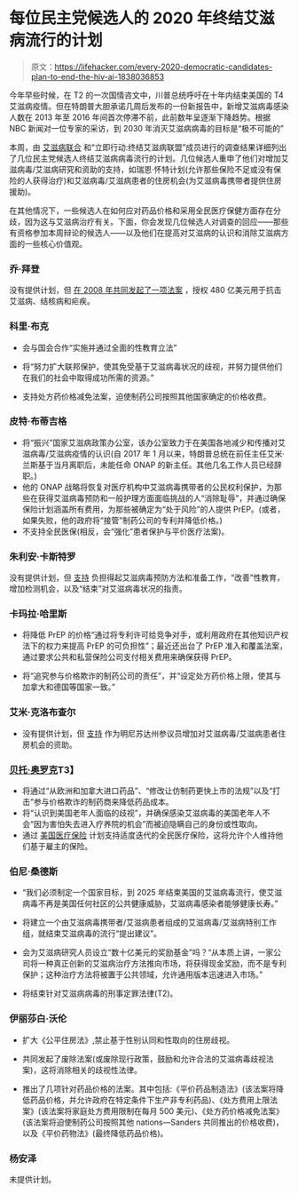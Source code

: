 # 每位民主党候选人的 2020 年终结艾滋病流行的计划

> 原文：<https://lifehacker.com/every-2020-democratic-candidates-plan-to-end-the-hiv-ai-1838036853>

今年早些时候，在 T2 的一次国情咨文中，川普总统呼吁在十年内结束美国的 T4 艾滋病疫情。但在特朗普大胆承诺几周后发布的一份新报告中，新增艾滋病毒感染人数在 2013 年至 2016 年间首次停滞不前，此前数年呈逐渐下降趋势。根据 NBC 新闻对一位专家的采访，到 2030 年消灭艾滋病病毒的目标是“极不可能的”



本周，由 [艾滋病联合](https://www.aidsunited.org) 和“立即行动:终结艾滋病联盟”成员进行的调查结果详细列出了几位民主党候选人终结艾滋病病毒流行的计划。几位候选人重申了他们对增加艾滋病毒/艾滋病研究和资助的支持，如瑞恩·怀特计划(允许那些保险不足或没有保险的人获得治疗)和艾滋病毒/艾滋病患者的住房机会(为艾滋病毒携带者提供住房援助)。

在其他情况下，一些候选人在如何应对药品价格和采用全民医疗保健方面存在分歧，因为这与艾滋病治疗有关。下面，你会发现几位候选人对调查的回应——那些有资格参加本周辩论的候选人——以及他们在提高对艾滋病的认识和消除艾滋病方面的一些核心价值观。

### 乔·拜登

没有提供计划，但 [在 2008 年共同发起了一项法案](https://www.congress.gov/bill/110th-congress/senate-bill/2731?q=%7B%22search%22%3A%5B%22biden+hiv%22%5D%7D&s=1&r=7https://www.congress.gov/bill/110th-congress/senate-bill/2731/https://www.congress.gov/110/plaws/publ293/PLAW-110publ293.pdf) ，授权 480 亿美元用于抗击艾滋病、结核病和疟疾。

### 科里·布克

*   会与国会合作“实施并通过全面的性教育立法”

*   将“努力扩大联邦保护，使其免受基于艾滋病毒状况的歧视，并努力提供他们在我们的社会中取得成功所需的资源。”
*   支持处方药价格减免法案，迫使制药公司按照其他国家确定的价格收费。

### 皮特·布蒂吉格

*   将“振兴”国家艾滋病政策办公室，该办公室致力于在美国各地减少和传播对艾滋病毒/艾滋病疫情的认识(自 2017 年 1 月以来，特朗普总统在前任主任艾米·兰斯基于当月离职后，未能任命 ONAP 的新主任。其他几名工作人员已经辞职。)
*   他的 ONAP 战略将恢复对医疗机构中艾滋病毒携带者的公民权利保护，为那些在获得艾滋病毒预防和一般护理方面面临挑战的人“消除耻辱”，并通过确保保险计划涵盖所有费用，为那些被确定为“处于风险”的人提供 PrEP。(或者，如果失败，他的政府将“接管”制药公司的专利并降低价格。)
*   不支持全民医保(相反，会“强化”患者保护与平价医疗法案)。

### 朱利安·卡斯特罗

没有提供计划，但 [支持](https://twitter.com/juliancastro/status/1151664733503836160?lang=en) 负担得起艾滋病毒预防方法和准备工作，“改善”性教育，增加检测机会，以及“结束”对艾滋病毒状况的指责。

### 卡玛拉·哈里斯

*   将降低 PrEP 的价格“通过将专利许可给竞争对手，或利用政府在其他知识产权法下的权力来提高 PrEP 的可负担性”；最近还出台了 PrEP 准入和覆盖法案，通过要求公共和私营保险公司支付相关费用来确保获得 PrEP。

*   将“追究参与价格欺诈的制药公司的责任”，并“设定处方药价格上限，使其与加拿大和德国等国家一致。”

### 艾米·克洛布查尔

*   没有提供计划，但 [支持](https://www.justushealth.org/news/senator-klobuchar-supports-ending-hiv-homelessness) 作为明尼苏达州参议员增加对艾滋病毒/艾滋病患者住房机会的资助。

### [贝托·奥罗克](https://www.aidsunited.org/data/files/Site_18/Policy/2020/ORourke_HIVSurvey2020.pdf)T3】

*   将通过“从欧洲和加拿大进口药品”、“修改让仿制药更快上市的法规”以及“打击”参与价格欺诈的制药商来降低药品成本。
*   将“认识到美国老年人面临的歧视”，并确保感染艾滋病毒的美国老年人不会“因为害怕失去进入疗养院的机会”而被迫隐瞒自己的身份或性取向。
*   通过 [美国医疗保险](https://www.vox.com/policy-and-politics/2019/3/18/18270857/medicare-for-all-beto-orourke-2020-policies-voxcare) 计划支持适度迭代的全民医疗保险，这将允许个人维持他们基于雇主的保险。

### 伯尼·桑德斯

*   “我们必须制定一个国家目标，到 2025 年结束美国的艾滋病毒流行，使艾滋病毒不再是美国任何社区的公共健康威胁，艾滋病毒感染者能够健康长寿。”
*   将建立一个由艾滋病毒携带者/艾滋病患者组成的艾滋病毒/艾滋病特别工作组，就结束艾滋病毒的流行“提出建议”。
*   会为艾滋病研究人员设立“数十亿美元的奖励基金”吗？“从本质上讲，一家公司将一种真正创新的艾滋病治疗方法推向市场，将获得现金奖励，而不是专利保护；这种治疗方法将被置于公共领域，允许通用版本迅速进入市场。”

*   将结束针对艾滋病病毒的刑事定罪法律(T2)。

### 伊丽莎白·沃伦

*   扩大《公平住房法》,禁止基于性别认同和性取向的住房歧视。

*   共同发起了废除法案(或废除现行政策，鼓励和允许合法的艾滋病毒歧视法案)，这将消除相关的歧视性法律。
*   推出了几项针对药品价格的法案。其中包括:《平价药品制造法》(该法案将降低药品价格，并允许政府在特定条件下生产非专利药品)、《处方费用上限法案》(该法案将家庭处方费用限制在每月 500 美元)、《处方药价格减免法案》(该法案将迫使制药公司按照其他 nations⁠—Sanders 共同推出的价格收费)，以及《平价药物法》(最终降低药品价格)。

### 杨安泽

未提供计划。